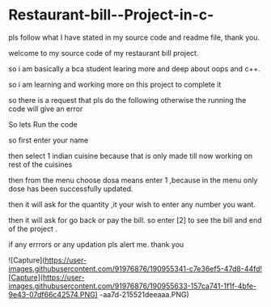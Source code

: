 # Restaurant-bill--Project-in-c-
pls follow what I have stated in my source code and readme file, thank you.


welcome to my source code of my restaurant bill project.

so i am basically a bca student learing more and deep about oops and c++.

so i am learning and working more on this project to complete it 

so there is a request that pls do the following otherwise the running the code will give an error

So lets Run the code

so first enter your name 

then select 1 indian cuisine  because that is only made till now working on rest of the 
cuisines 

then from the menu choose dosa means enter 1 ,because in the menu only dose has been 
successfully updated.

then it will ask for the quantity ,it your wish to enter any number you want.

then it will ask for go back or pay the bill. so enter [2] to see the bill
and end of the project .

if any errrors or any updation pls alert me.
thank you

![Capture](https://user-images.githubusercontent.com/91976876/190955341-c7e36ef5-47d8-44fd![Capture](https://user-images.githubusercontent.com/91976876/190955633-157ca741-1f1f-4bfe-9e43-07df66c42574.PNG)
-aa7d-215521deeaaa.PNG)

